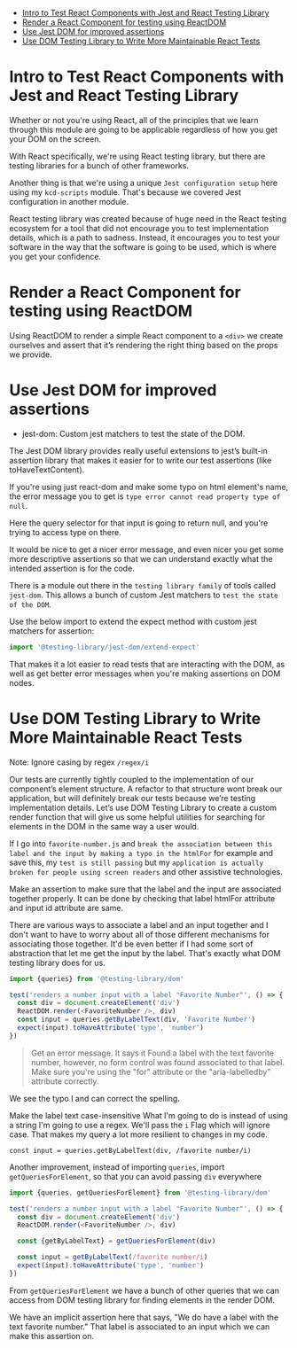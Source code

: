 <!-- START doctoc generated TOC please keep comment here to allow auto update -->
<!-- DON'T EDIT THIS SECTION, INSTEAD RE-RUN doctoc TO UPDATE -->

- [Intro to Test React Components with Jest and React Testing Library](#intro-to-test-react-components-with-jest-and-react-testing-library)
- [Render a React Component for testing using ReactDOM](#render-a-react-component-for-testing-using-reactdom)
- [Use Jest DOM for improved assertions](#use-jest-dom-for-improved-assertions)
- [Use DOM Testing Library to Write More Maintainable React Tests](#use-dom-testing-library-to-write-more-maintainable-react-tests)

<!-- END doctoc generated TOC please keep comment here to allow auto update -->

# Intro to Test React Components with Jest and React Testing Library

Whether or not you're using React, all of the principles that we learn through
this module are going to be applicable regardless of how you get your DOM on the
screen.

With React specifically, we're using React testing library, but there are
testing libraries for a bunch of other frameworks.

Another thing is that we're using a unique `Jest configuration setup` here using
my `kcd-scripts` module. That's because we covered Jest configuration in another
module.

React testing library was created because of huge need in the React testing
ecosystem for a tool that did not encourage you to test implementation details,
which is a path to sadness. Instead, it encourages you to test your software in
the way that the software is going to be used, which is where you get your
confidence.

# Render a React Component for testing using ReactDOM

Using ReactDOM to render a simple React component to a `<div>` we create
ourselves and assert that it’s rendering the right thing based on the props we
provide.

# Use Jest DOM for improved assertions

- jest-dom: Custom jest matchers to test the state of the DOM.

The Jest DOM library provides really useful extensions to jest’s built-in
assertion library that makes it easier for to write our test assertions (like
toHaveTextContent).

If you're using just react-dom and make some typo on html element's name, the
error message you to get is `type error cannot read property type of null`.

Here the query selector for that input is going to return null, and you're
trying to access type on there.

It would be nice to get a nicer error message, and even nicer you get some more
descriptive assertions so that we can understand exactly what the intended
assertion is for the code.

There is a module out there in the `testing library family` of tools called
`jest-dom`. This allows a bunch of custom Jest matchers to
`test the state of the DOM`.

Use the below import to extend the expect method with custom jest matchers for
assertion:

```js
import '@testing-library/jest-dom/extend-expect'
```

That makes it a lot easier to read tests that are interacting with the DOM, as
well as get better error messages when you're making assertions on DOM nodes.

# Use DOM Testing Library to Write More Maintainable React Tests

Note: Ignore casing by regex `/regex/i`

Our tests are currently tightly coupled to the implementation of our component’s
element structure. A refactor to that structure wont break our application, but
will definitely break our tests because we’re testing implementation details.
Let’s use DOM Testing Library to create a custom render function that will give
us some helpful utilities for searching for elements in the DOM in the same way
a user would.

If I go into `favorite-number.js` and
`break the association between this label and the input by making a typo in the htmlFor`
for example and save this, my `test is still passing` but my
`application is actually broken for people using screen readers` and other
assistive technologies.

Make an assertion to make sure that the label and the input are associated
together properly. It can be done by checking that label htmlFor attribute and
input id attribute are same.

There are various ways to associate a label and an input together and I don't
want to have to worry about all of those different mechanisms for associating
those together. It'd be even better if I had some sort of abstraction that let
me get the input by the label. That's exactly what DOM testing library does for
us.

```js
import {queries} from '@testing-library/dom'

test('renders a number input with a label "Favorite Number"', () => {
  const div = document.createElement('div')
  ReactDOM.render(<FavoriteNumber />, div)
  const input = queries.getByLabelText(div, 'Favorite Number')
  expect(input).toHaveAttribute('type', 'number')
})
```

> Get an error message. It says it Found a label with the text favorite number,
> however, no form control was found associated to that label. Make sure you're
> using the "for" attribute or the "aria-labelledby" attribute correctly.

We see the typo I and can correct the spelling.

Make the label text case-insensitive What I'm going to do is instead of using a
string I'm going to use a regex. We'll pass the `i` Flag which will ignore case.
That makes my query a lot more resilient to changes in my code.

`const input = queries.getByLabelText(div, /favorite number/i)`

Another improvement, instead of importing `queries`, import
`getQueriesForElement`, so that you can avoid passing `div` everywhere

```js
import {queries, getQueriesForElement} from '@testing-library/dom'

test('renders a number input with a label "Favorite Number"', () => {
  const div = document.createElement('div')
  ReactDOM.render(<FavoriteNumber />, div)

  const {getByLabelText} = getQueriesForElement(div)

  const input = getByLabelText(/favorite number/i)
  expect(input).toHaveAttribute('type', 'number')
})
```

From `getQueriesForElement` we have a bunch of other queries that we can access
from DOM testing library for finding elements in the render DOM.

We have an implicit assertion here that says, "We do have a label with the text
favorite number." That label is associated to an input which we can make this
assertion on.
